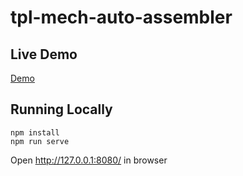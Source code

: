 # tpl-mech-auto-assembler

## Live Demo

[Demo](https://vinny-888.github.io/tpl-mech-auto-assembler/)

## Running Locally

```
npm install
npm run serve
```

Open http://127.0.0.1:8080/ in browser
